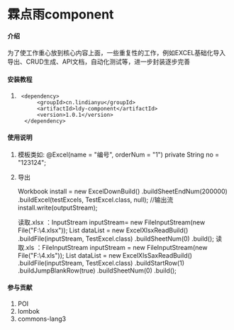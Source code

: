 # 霖点雨component

#### 介绍
为了使工作重心放到核心内容上面，一些重复性的工作，例如EXCEL基础化导入导出、CRUD生成、API文档，自动化测试等，进一步封装逐步完善


#### 安装教程
1.      <dependency>
             <groupId>cn.lindianyu</groupId>
             <artifactId>ldy-component</artifactId>
             <version>1.0.1</version>
         </dependency>
#### 使用说明
1. 模板类如: @Excel(name = "编号", orderNum = "1")
             private String no = "123124";
2. 
    导出
    
    Workbook install = new ExcelDownBuild<TestExcel>()
             .buildSheetEndNum(200000)
             .buildExcel(testExcels, TestExcel.class, null);
    //输出流
    install.write(outputStream);
    
    读取.xlsx
    ：InputStream inputStream= new FileInputStream(new File("F:\\4.xlsx"));
             List<TestExcel> dataList = new ExcelXlsxReadBuild<TestExcel>()
                     .buildFile(inputStream, TestExcel.class)
                     .buildSheetNum(0)
                     .build();
    读取.xls
    ：FileInputStream inputStream = new FileInputStream(new File("F:\\4.xls"));
            List<TestExcel> dataList = new ExcelXlsSaxReadBuild<TestExcel>()
                    .buildFile(inputStream, TestExcel.class)
                    .buildStartRow(1)
                    .buildJumpBlankRow(true)
                    .buildSheetNum(0)
                    .build();
    
#### 参与贡献

1.  POI
2.  lombok
3.  commons-lang3
